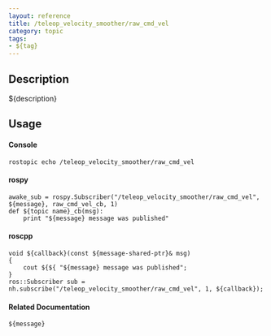 ```yaml
---
layout: reference
title: /teleop_velocity_smoother/raw_cmd_vel
category: topic
tags: 
- ${tag}
---
```


## Description
${description}

## Usage
#### Console
```
rostopic echo /teleop_velocity_smoother/raw_cmd_vel
```

#### rospy
```
awake_sub = rospy.Subscriber("/teleop_velocity_smoother/raw_cmd_vel", ${message}, raw_cmd_vel_cb, 1)
def ${topic name}_cb(msg):
    print "${message} message was published"
```

#### roscpp
```
void ${callback}(const ${message-shared-ptr}& msg)
{
    cout ${${ "${message} message was published";
}
ros::Subscriber sub = nh.subscribe("/teleop_velocity_smoother/raw_cmd_vel", 1, ${callback});
```

#### Related Documentation
``${message}``  